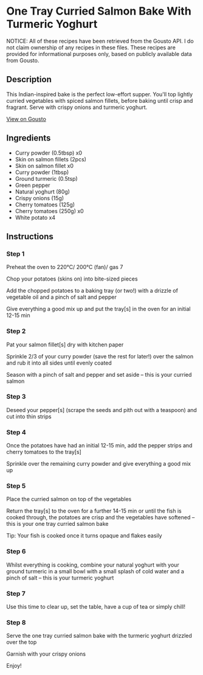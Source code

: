 # One Tray Curried Salmon Bake With Turmeric Yoghurt

NOTICE: All of these recipes have been retrieved from the Gousto API. I do not claim ownership of any recipes in these files. These recipes are provided for informational purposes only, based on publicly available data from Gousto.

## Description

This Indian-inspired bake is the perfect low-effort supper. You'll top lightly curried vegetables with spiced salmon fillets, before baking until crisp and fragrant. Serve with crispy onions and turmeric yoghurt. 

[View on Gousto](https://www.gousto.co.uk/recipes/cookbook/curried-salmon-tray-bake-with-turmeric-yoghurt)

## Ingredients

- Curry powder (0.5tbsp) x0
- Skin on salmon fillets (2pcs)
- Skin on salmon fillet x0
- Curry powder (1tbsp)
- Ground turmeric (0.5tsp)
- Green pepper
- Natural yoghurt (80g)
- Crispy onions (15g)
- Cherry tomatoes (125g)
- Cherry tomatoes (250g) x0
- White potato x4

## Instructions


### Step 1

Preheat the oven to 220°C/ 200°C (fan)/ gas 7

Chop your potatoes (skins on) into bite-sized pieces

Add the chopped potatoes to a baking tray (or two!) with a drizzle of vegetable oil and a pinch of salt and pepper

Give everything a good mix up and put the tray[s] in the oven for an initial 12-15 min


### Step 2

Pat your salmon fillet[s] dry with kitchen paper

Sprinkle 2/3 of your curry powder (save the rest for later!) over the salmon and rub it into all sides until evenly coated

Season with a pinch of salt and pepper and set aside – this is your curried salmon


### Step 3

Deseed your pepper[s] (scrape the seeds and pith out with a teaspoon) and cut into thin strips


### Step 4

Once the potatoes have had an initial 12-15 min, add the pepper strips and cherry tomatoes to the tray[s]

Sprinkle over the remaining curry powder and give everything a good mix up


### Step 5

Place the curried salmon on top of the vegetables

Return the tray[s] to the oven for a further 14-15 min or until the fish is cooked through, the potatoes are crisp and the vegetables have softened – this is your one tray curried salmon bake

Tip: Your fish is cooked once it turns opaque and flakes easily


### Step 6

Whilst everything is cooking, combine your natural yoghurt with your ground turmeric in a small bowl with a small splash of cold water and a pinch of salt – this is your turmeric yoghurt


### Step 7

Use this time to clear up, set the table, have a cup of tea or simply chill!

### Step 8

Serve the one tray curried salmon bake with the turmeric yoghurt drizzled over the top

Garnish with your crispy onions

Enjoy!

